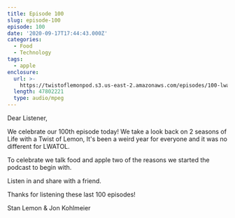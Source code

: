 ```yaml
---
title: Episode 100
slug: episode-100
episode: 100
date: '2020-09-17T17:44:43.000Z'
categories:
  - Food
  - Technology
tags:
  - apple
enclosure:
  url: >-
    https://twistoflemonpod.s3.us-east-2.amazonaws.com/episodes/100-lwatol-20200917.mp3
  length: 47802221
  type: audio/mpeg
---
```


Dear Listener,

We celebrate our 100th episode today! We take a look back on 2 seasons of Life with a Twist of Lemon, It's been a weird year for everyone and it was no different for LWATOL.

To celebrate we talk food and apple two of the reasons we started the podcast to begin with.

Listen in and share with a friend.

Thanks for listening these last 100 episodes!

Stan Lemon & Jon Kohlmeier
